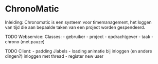 ChronoMatic
===========

Inleiding:
Chronomatic is een systeem voor timemanagement, het loggen van tijd die aan bepaalde taken van een project worden gespendeerd.


TODO Webservice:
  Classes:
    - gebruiker
    - project
    - opdrachtgever
    - taak
    - chrono (met pauze)

TODO Client:
	- padding Jlabels
	- loading animatie bij inloggen (en andere dingen?) inloggen met thread
	- register new user